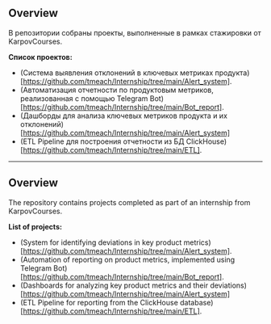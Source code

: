 ## Overview
В репозитории собраны проекты, выполненные в рамках стажировки от KarpovCourses. 

**Список проектов:** 
-  (Система выявления отклонений в ключевых метриках продукта)[https://github.com/tmeach/Internship/tree/main/Alert_system].
-  (Автоматизация отчетности по продуктовым метриков, реализованная с помощью Telegram Bot)[https://github.com/tmeach/Internship/tree/main/Bot_report].
-  (Дашборды для анализа ключевых метриков продукта и их отклонений)[https://github.com/tmeach/Internship/tree/main/Alert_system]
-  (ETL Pipeline для построения отчетности из БД ClickHouse)[https://github.com/tmeach/Internship/tree/main/ETL].

---

## Overview
The repository contains projects completed as part of an internship from KarpovCourses.

**List of projects:**
- (System for identifying deviations in key product metrics) [https://github.com/tmeach/Internship/tree/main/Alert_system].
- (Automation of reporting on product metrics, implemented using Telegram Bot)[https://github.com/tmeach/Internship/tree/main/Bot_report].
- (Dashboards for analyzing key product metrics and their deviations)[https://github.com/tmeach/Internship/tree/main/Alert_system]
- (ETL Pipeline for reporting from the ClickHouse database)[https://github.com/tmeach/Internship/tree/main/ETL].
